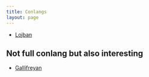 ```yaml
---
title: Conlangs
layout: page
---
```


* [Lojban](http://www.lojban.org)

Not full conlang but also interesting
--------

* [Gallifreyan](http://www.shermansplanet.com/gallifreyan)
